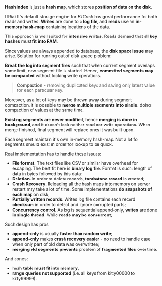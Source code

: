 **Hash index** is just a **hash map**, which stores **position of data on the disk**. 

[[Riak]]'s default storage engine for _BitCask_ has great performance for both reads and writes. **Writes** are done to a **log file**, and **reads** use an **in-memory hash-map** containing locations of the data.

This approach is well suited for **intensive writes**.
Reads demand that **all key hashes** must **fit into RAM**.

Since values are always appended to database, the **disk space issue** may arise. Solution for running out of disk space problem:

**Break the log into segment files** such that when current segment overlaps some limit, new segment file is started. 
Hence, **committed segments may be compacted** without locking write operations. 

> **Compaction** - removing duplicated keys and saving only latest value for each particular key.

Moreover, as a lot of keys may be thrown away during segment compaction, it is possible to **merge multiple segments into single**, doing compaction of values at the same time.

**Existing segments are never modified**, hence **merging is done in background**, and it doesn't lock neither read nor write operations. When merge finished, final segment will replace ones it was built upon.

Each segment maintain it's own in-memory hash-map. Not a lot fo segments should exist in order for lookup to be quick.

Real implementation has to handle those issues:
- **File format**. The text files like CSV or similar have overhead for escaping. The best fit here is **binary log file**. Format is such: length of data in bytes followed by this data;
- **Deletion**. In order to delete records, **tombstone record** is created;
- **Crash Recovery**. Reloading all the hash maps into memory on server restart may take a lot of time. Some implementations **do snapshots of each map** on disk;
- **Partially written records**. Writes log file contains each record **checksum** in order to detect and ignore corrupted parts;
- **Concurrency control**. As log is sequential append-only, **writes** are done **in single thread**. While **reads may be concurrent**;

Such design has pros:
- **append-only** is usually **faster than random write**;
- **append-only** makes **crash recovery easier** - no need to handle case when only part of old data was overwritten;
- **merging old segments prevents** problem of **fragmented files** over time.

And cones:
- hash **table must fit into memory**;
- **range queries not supported** (i.e. all keys from kitty00000 to kitty99999).
